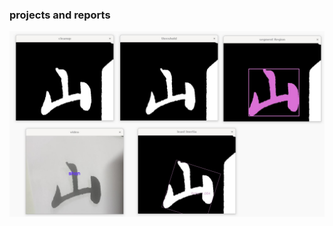 ### projects and reports


![Chinese OR System](https://raw.githubusercontent.com/Yilin1010/Yilin1010-Pattern-Recognition-Computer-Vision-Fall-2023/ongoing/project3/demo.jpg)
